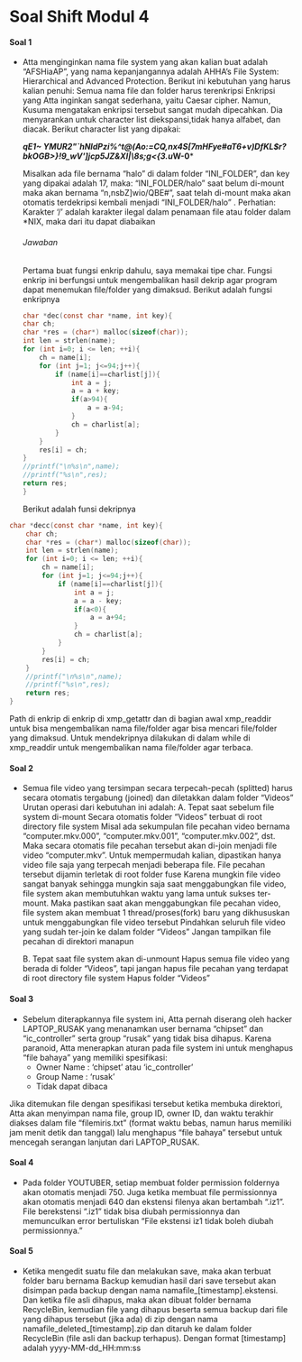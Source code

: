 # Soal Shift Modul 4

#### Soal 1
- Atta menginginkan nama file system yang akan kalian buat adalah “AFSHiaAP”, yang nama kepanjangannya adalah AHHA’s File System: Hierarchical and Advanced Protection. Berikut ini kebutuhan yang harus kalian penuhi:
Semua nama file dan folder harus terenkripsi
Enkripsi yang Atta inginkan sangat sederhana, yaitu Caesar cipher. Namun, Kusuma mengatakan enkripsi tersebut sangat mudah dipecahkan. Dia menyarankan untuk character list diekspansi,tidak hanya alfabet, dan diacak. Berikut character list yang dipakai:

	***qE1~ YMUR2"`hNIdPzi%^t@(Ao:=CQ,nx4S[7mHFye#aT6+v)DfKL$r?bkOGB>}!9_wV']jcp5JZ&Xl|\8s;g<{3.u*W-0***

	Misalkan ada file bernama “halo” di dalam folder “INI_FOLDER”, dan key yang dipakai adalah 17, maka:
“INI_FOLDER/halo” saat belum di-mount maka akan bernama “n,nsbZ]wio/QBE#”, saat telah di-mount maka akan otomatis terdekripsi kembali menjadi “INI_FOLDER/halo” .
Perhatian: Karakter ‘/’ adalah karakter ilegal dalam penamaan file atau folder dalam *NIX, maka dari itu dapat diabaikan

    ###### Jawaban
    Pertama buat fungsi enkrip dahulu, saya memakai tipe char.  Fungsi enkrip ini berfungsi untuk mengembalikan hasil dekrip agar program dapat menemukan file/folder yang dimaksud. Berikut adalah fungsi enkripnya
	```c
	char *dec(const char *name, int key){
	char ch;
	char *res = (char*) malloc(sizeof(char));
	int len = strlen(name);
	for (int i=0; i <= len; ++i){
		ch = name[i];
		for (int j=1; j<=94;j++){
			if (name[i]==charlist[j]){
				int a = j;
				a = a + key;
				if(a>94){
					a = a-94;				
				}
				ch = charlist[a];
			}
		}
		res[i] = ch;
	}
	//printf("\n%s\n",name);
	//printf("%s\n",res);
	return res;
	}
	```
	Berikut adalah funsi dekripnya
```c	
char *decc(const char *name, int key){
	char ch;
	char *res = (char*) malloc(sizeof(char));
	int len = strlen(name);
	for (int i=0; i <= len; ++i){
		ch = name[i];
		for (int j=1; j<=94;j++){
			if (name[i]==charlist[j]){
				int a = j;
				a = a - key;
				if(a<0){
					a = a+94;				
				}
				ch = charlist[a];
			}
		}
		res[i] = ch;
	}
	//printf("\n%s\n",name);
	//printf("%s\n",res);
	return res;
}
```
Path di enkrip di enkrip di xmp_getattr dan di bagian awal xmp_readdir untuk bisa mengembalikan nama file/folder agar bisa mencari file/folder yang dimaksud. Untuk mendekripnya dilakukan di dalam while di xmp_readdir untuk mengembalikan nama file/folder agar terbaca.

#### Soal 2
- Semua file video yang tersimpan secara terpecah-pecah (splitted) harus secara otomatis tergabung (joined) dan diletakkan dalam folder “Videos”
Urutan operasi dari kebutuhan ini adalah:
    A. Tepat saat sebelum file system di-mount
        Secara otomatis folder “Videos” terbuat di root directory file system
        Misal ada sekumpulan file pecahan video bernama “computer.mkv.000”, “computer.mkv.001”, “computer.mkv.002”, dst. Maka secara otomatis file pecahan tersebut akan di-join menjadi file video “computer.mkv”. Untuk mempermudah kalian, dipastikan hanya video file saja yang terpecah menjadi beberapa file. File pecahan tersebut dijamin terletak di root folder fuse
       Karena mungkin file video sangat banyak sehingga mungkin saja saat menggabungkan file video, file system akan membutuhkan waktu yang lama untuk sukses ter-mount. Maka pastikan saat akan menggabungkan file pecahan video, file system akan membuat 1 thread/proses(fork) baru yang dikhususkan untuk menggabungkan file video tersebut
       Pindahkan seluruh file video yang sudah ter-join ke dalam folder “Videos”
       Jangan tampilkan file pecahan di direktori manapun
	
    B. Tepat saat file system akan di-unmount
         Hapus semua file video yang berada di folder “Videos”, tapi jangan hapus file pecahan yang terdapat di root directory file system
         Hapus folder “Videos” 

#### Soal 3
- Sebelum diterapkannya file system ini, Atta pernah diserang oleh hacker LAPTOP_RUSAK yang menanamkan user bernama “chipset” dan “ic_controller” serta group “rusak” yang tidak bisa dihapus. Karena paranoid, Atta menerapkan aturan pada file system ini untuk menghapus “file bahaya” yang memiliki spesifikasi:
   - Owner Name 	: ‘chipset’ atau ‘ic_controller’
   - Group Name	: ‘rusak’
   - Tidak dapat dibaca
   
 Jika ditemukan file dengan spesifikasi tersebut ketika membuka direktori, Atta akan menyimpan nama file, group ID, owner ID, dan waktu terakhir diakses dalam file “filemiris.txt” (format waktu bebas, namun harus memiliki jam menit detik dan tanggal) lalu menghapus “file bahaya” tersebut untuk mencegah serangan lanjutan dari LAPTOP_RUSAK.

   
#### Soal 4
- Pada folder YOUTUBER, setiap membuat folder permission foldernya akan otomatis menjadi 750. Juga ketika membuat file permissionnya akan otomatis menjadi 640 dan ekstensi filenya akan bertambah “.iz1”. File berekstensi “.iz1” tidak bisa diubah permissionnya dan memunculkan error bertuliskan “File ekstensi iz1 tidak boleh diubah permissionnya.”

#### Soal 5
- Ketika mengedit suatu file dan melakukan save, maka akan terbuat folder baru bernama Backup kemudian hasil dari save tersebut akan disimpan pada backup dengan nama namafile_[timestamp].ekstensi. Dan ketika file asli dihapus, maka akan dibuat folder bernama RecycleBin, kemudian file yang dihapus beserta semua backup dari file yang dihapus tersebut (jika ada) di zip dengan nama namafile_deleted_[timestamp].zip dan ditaruh ke dalam folder RecycleBin (file asli dan backup terhapus). Dengan format [timestamp] adalah yyyy-MM-dd_HH:mm:ss
